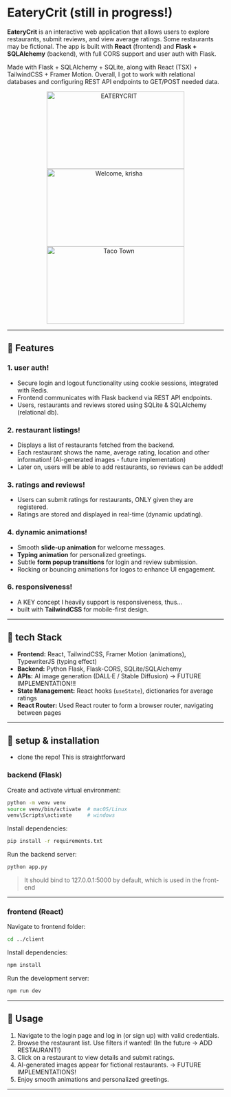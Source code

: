 # EateryCrit (still in progress!)

**EateryCrit** is an interactive web application that allows users to explore restaurants, submit reviews, and view average ratings. Some restaurants may be fictional. The app is built with **React** (frontend) and **Flask + SQLAlchemy** (backend), with full CORS support and user auth with Flask.

Made with Flask + SQLAlchemy + SQLite, along with React (TSX) + TailwindCSS + Framer Motion. Overall, I got to work with relational databases and configuring REST API endpoints to GET/POST needed data.

<p align="center">
<img width="320" height="180" alt="EATERYCRIT" src="https://github.com/user-attachments/assets/a1ee2c30-34bc-480e-8d76-cfafb7d11fbe" />
<img width="320" height="180" alt="Welcome, krisha" src="https://github.com/user-attachments/assets/b524c324-385c-4b83-9d90-1c96c0d376a9" />
<img width="320" height="180" alt="Taco Town" src="https://github.com/user-attachments/assets/a6a89415-a5ab-4019-b7bf-fc3ac58de954" />
</p>

---

## 🍣 Features

### 1. **user auth!**

* Secure login and logout functionality using cookie sessions, integrated with Redis.
* Frontend communicates with Flask backend via REST API endpoints.
* Users, restaurants and reviews stored using SQLite & SQLAlchemy (relational db).

### 2. **restaurant listings!**

* Displays a list of restaurants fetched from the backend.
* Each restaurant shows the name, average rating, location and other information! (AI-generated images - future implementation)
* Later on, users will be able to add restaurants, so reviews can be added!

### 3. **ratings and reviews!**

* Users can submit ratings for restaurants, ONLY given they are registered.
* Ratings are stored and displayed in real-time (dynamic updating).

### 4. **dynamic animations!**

* Smooth **slide-up animation** for welcome messages.
* **Typing animation** for personalized greetings.
* Subtle **form popup transitions** for login and review submission.
* Rocking or bouncing animations for logos to enhance UI engagement.

### 6. **responsiveness!**

* A KEY concept I heavily support is responsiveness, thus...
* built with **TailwindCSS** for mobile-first design.

---

## 🍡 tech Stack

* **Frontend:** React, TailwindCSS, Framer Motion (animations), TypewriterJS (typing effect)
* **Backend:** Python Flask, Flask-CORS, SQLite/SQLAlchemy
* **APIs:** AI image generation (DALL·E / Stable Diffusion) -> FUTURE IMPLEMENTATION!!!
* **State Management:** React hooks (`useState`), dictionaries for average ratings
* **React Router:** Used React router to form a browser router, navigating between pages

---

## 🍤 setup & installation

* clone the repo! This is straightforward

### backend (Flask)

Create and activate virtual environment:

```bash
python -m venv venv
source venv/bin/activate  # macOS/Linux
venv\Scripts\activate     # windows
```

Install dependencies:

```bash
pip install -r requirements.txt
```

Run the backend server:

```bash
python app.py
```

> It should bind to 127.0.0.1:5000 by default, which is used in the front-end

---

### frontend (React)

Navigate to frontend folder:

```bash
cd ../client
```

Install dependencies:

```bash
npm install
```

Run the development server:

```bash
npm run dev
```

---

## 🍧 Usage

1. Navigate to the login page and log in (or sign up) with valid credentials.
2. Browse the restaurant list. Use filters if wanted! (In the future -> ADD RESTAURANT!)
3. Click on a restaurant to view details and submit ratings.
4. AI-generated images appear for fictional restaurants. -> FUTURE IMPLEMENTATIONS!
5. Enjoy smooth animations and personalized greetings.

---

